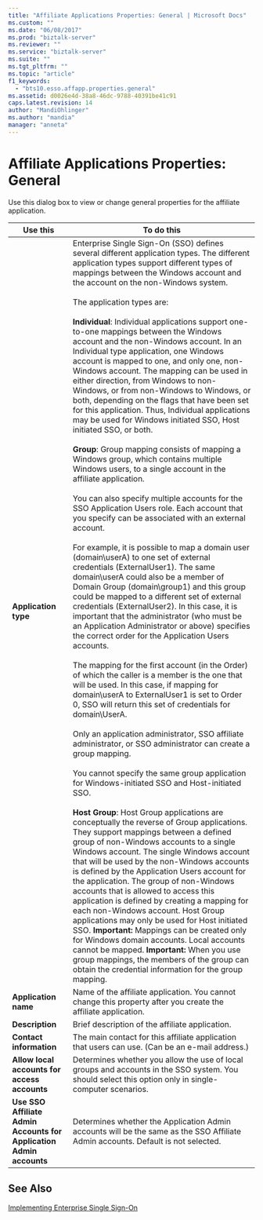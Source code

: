 ```yaml
---
title: "Affiliate Applications Properties: General | Microsoft Docs"
ms.custom: ""
ms.date: "06/08/2017"
ms.prod: "biztalk-server"
ms.reviewer: ""
ms.service: "biztalk-server"
ms.suite: ""
ms.tgt_pltfrm: ""
ms.topic: "article"
f1_keywords: 
  - "bts10.esso.affapp.properties.general"
ms.assetid: d0026e4d-38a8-46dc-9788-40391be41c91
caps.latest.revision: 14
author: "MandiOhlinger"
ms.author: "mandia"
manager: "anneta"
---
```

# Affiliate Applications Properties: General
Use this dialog box to view or change general properties for the affiliate application.  
  
|Use this|To do this|  
|--------------|----------------|  
|**Application type**|Enterprise Single Sign-On (SSO) defines several different application types. The different application types support different types of mappings between the Windows account and the account on the non-Windows system.<br /><br /> The application types are:<br /><br /> **Individual**: Individual applications support one-to-one mappings between the Windows account and the non-Windows account. In an Individual type application, one Windows account is mapped to one, and only one, non-Windows account. The mapping can be used in either direction, from Windows to non-Windows, or from non-Windows to Windows, or both, depending on the flags that have been set for this application. Thus, Individual applications may be used for Windows initiated SSO, Host initiated SSO, or both.<br /><br /> **Group**: Group mapping consists of mapping a Windows group, which contains multiple Windows users, to a single account in the affiliate application.<br /><br /> You can also specify multiple accounts for the SSO Application Users role. Each account that you specify can be associated with an external account.<br /><br /> For example, it is possible to map a domain user (domain\userA) to one set of external credentials (ExternalUser1). The same domain\userA could also be a member of Domain Group (domain\group1) and this group could be mapped to a different set of external credentials (ExternalUser2). In this case, it is important that the administrator (who must be an Application Administrator or above) specifies the correct order for the Application Users accounts.<br /><br /> The mapping for the first account (in the Order) of which the caller is a member is the one that will be used. In this case, if mapping for domain\userA to ExternalUser1 is set to Order 0, SSO will return this set of credentials for domain\UserA.<br /><br /> Only an application administrator, SSO affiliate administrator, or SSO administrator can create a group mapping.<br /><br /> You cannot specify the same group application for Windows-initiated SSO and Host-initiated SSO.<br /><br /> **Host Group**: Host Group applications are conceptually the reverse of Group applications. They support mappings between a defined group of non-Windows accounts to a single Windows account. The single Windows account that will be used by the non-Windows accounts is defined by the Application Users account for the application. The group of non-Windows accounts that is allowed to access this application is defined by creating a mapping for each non-Windows account. Host Group applications may only be used for Host initiated SSO. **Important:**  Mappings can be created only for Windows domain accounts. Local accounts cannot be mapped. **Important:**  When you use group mappings, the members of the group can obtain the credential information for the group mapping.|  
|**Application name**|Name of the affiliate application. You cannot change this property after you create the affiliate application.|  
|**Description**|Brief description of the affiliate application.|  
|**Contact information**|The main contact for this affiliate application that users can use. (Can be an e-mail address.)|  
|**Allow local accounts for access accounts**|Determines whether you allow the use of local groups and accounts in the SSO system. You should select this option only in single-computer scenarios.|  
|**Use SSO Affiliate Admin Accounts for Application Admin accounts**|Determines whether the Application Admin accounts will be the same as the SSO Affiliate Admin accounts. Default is not selected.|  
  
## See Also  
 [Implementing Enterprise Single Sign-On](../core/implementing-enterprise-single-sign-on.md)